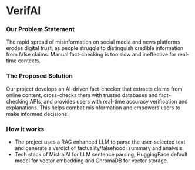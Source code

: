 # VerifAI

### Our Problem Statement
The rapid spread of misinformation on social media and news platforms erodes digital trust, as people struggle to distinguish credible information from false claims. Manual fact-checking is too slow and ineffective for real-time contexts.

### The Proposed Solution
Our project develops an AI-driven fact-checker that extracts claims from online content, cross-checks them with trusted databases and fact-checking APIs, and provides users with real-time accuracy verification and explanations. This helps combat misinformation and empowers users to make informed decisions.

### How it works
- The project uses a RAG enhanced LLM to parse the user-selected text and generate a verdict of factuality/falsehood, summary and analysis.
- Tech stack of MistralAI for LLM sentence parsing, HuggingFace default model for vector embedding and ChromaDB for vector storage.
